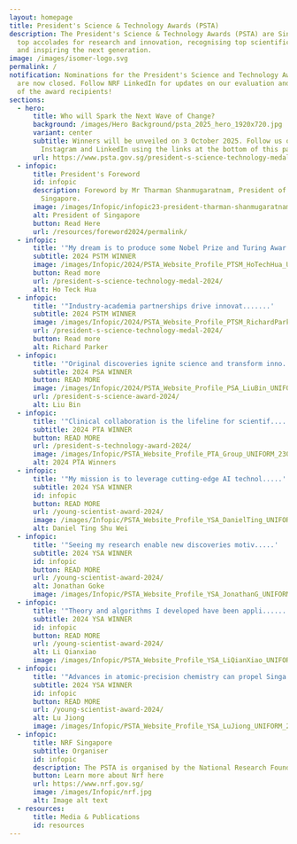 ```yaml
---
layout: homepage
title: President's Science & Technology Awards (PSTA)
description: The President's Science & Technology Awards (PSTA) are Singapore's
  top accolades for research and innovation, recognising top scientific talent
  and inspiring the next generation.
image: /images/isomer-logo.svg
permalink: /
notification: Nominations for the President's Science and Technology Awards 2025
  are now closed. Follow NRF LinkedIn for updates on our evaluation and reveal
  of the award recipients!
sections:
  - hero:
      title: Who will Spark the Next Wave of Change?
      background: /images/Hero Background/psta_2025_hero_1920x720.jpg
      variant: center
      subtitle: Winners will be unveiled on 3 October 2025. Follow us on Facebook,
        Instagram and LinkedIn using the links at the bottom of this page.
      url: https://www.psta.gov.sg/president-s-science-technology-medal-2024/
  - infopic:
      title: President's Foreword
      id: infopic
      description: Foreword by Mr Tharman Shanmugaratnam, President of The Republic of
        Singapore.
      image: /images/Infopic/infopic23-president-tharman-shanmugaratnam.png
      alt: President of Singapore
      button: Read Here
      url: /resources/foreword2024/permalink/
  - infopic:
      title: '"My dream is to produce some Nobel Prize and Turing Awar....'
      subtitle: 2024 PSTM WINNER
      image: /images/Infopic/2024/PSTA_Website_Profile_PTSM_HoTechHua_UNIFORM_13092024.png
      button: Read more
      url: /president-s-science-technology-medal-2024/
      alt: Ho Teck Hua
  - infopic:
      title: '"Industry-academia partnerships drive innovat.......'
      subtitle: 2024 PSTM WINNER
      image: /images/Infopic/2024/PSTA_Website_Profile_PTSM_RichardParker_UNIFORM_13092024.png
      url: /president-s-science-technology-medal-2024/
      button: Read more
      alt: Richard Parker
  - infopic:
      title: '"Original discoveries ignite science and transform inno.....'
      subtitle: 2024 PSA WINNER
      button: READ MORE
      image: /images/Infopic/2024/PSTA_Website_Profile_PSA_LiuBin_UNIFORM_13092024.png
      url: /president-s-science-award-2024/
      alt: Liu Bin
  - infopic:
      title: '"Clinical collaboration is the lifeline for scientif.....'
      subtitle: 2024 PTA WINNER
      button: READ MORE
      url: /president-s-technology-award-2024/
      image: /images/Infopic/PSTA_Website_Profile_PTA_Group_UNIFORM_23092024.png
      alt: 2024 PTA Winners
  - infopic:
      title: '"My mission is to leverage cutting-edge AI technol.....'
      subtitle: 2024 YSA WINNER
      id: infopic
      button: READ MORE
      url: /young-scientist-award-2024/
      image: /images/Infopic/PSTA_Website_Profile_YSA_DanielTing_UNIFORM_23092024.png
      alt: Daniel Ting Shu Wei
  - infopic:
      title: '"Seeing my research enable new discoveries motiv.....'
      subtitle: 2024 YSA WINNER
      id: infopic
      button: READ MORE
      url: /young-scientist-award-2024/
      alt: Jonathan Goke
      image: /images/Infopic/PSTA_Website_Profile_YSA_JonathanG_UNIFORM_23092024.png
  - infopic:
      title: '"Theory and algorithms I developed have been appli......'
      subtitle: 2024 YSA WINNER
      id: infopic
      button: READ MORE
      url: /young-scientist-award-2024/
      alt: Li Qianxiao
      image: /images/Infopic/PSTA_Website_Profile_YSA_LiQianXiao_UNIFORM_23092024.png
  - infopic:
      title: '"Advances in atomic-precision chemistry can propel Singa....'
      subtitle: 2024 YSA WINNER
      id: infopic
      button: READ MORE
      url: /young-scientist-award-2024/
      alt: Lu Jiong
      image: /images/Infopic/PSTA_Website_Profile_YSA_LuJiong_UNIFORM_23092024.png
  - infopic:
      title: NRF Singapore
      subtitle: Organiser
      id: infopic
      description: The PSTA is organised by the National Research Foundation
      button: Learn more about Nrf here
      url: https://www.nrf.gov.sg/
      image: /images/Infopic/nrf.jpg
      alt: Image alt text
  - resources:
      title: Media & Publications
      id: resources
---
```


